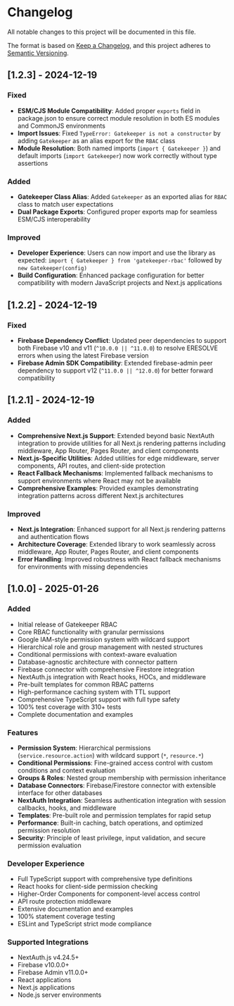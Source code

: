 # Changelog

All notable changes to this project will be documented in this file.

The format is based on [Keep a Changelog](https://keepachangelog.com/en/1.0.0/),
and this project adheres to [Semantic Versioning](https://semver.org/spec/v2.0.0.html).

## [1.2.3] - 2024-12-19

### Fixed
- **ESM/CJS Module Compatibility**: Added proper `exports` field in package.json to ensure correct module resolution in both ES modules and CommonJS environments
- **Import Issues**: Fixed `TypeError: Gatekeeper is not a constructor` by adding `Gatekeeper` as an alias export for the `RBAC` class
- **Module Resolution**: Both named imports (`import { Gatekeeper }`) and default imports (`import Gatekeeper`) now work correctly without type assertions

### Added
- **Gatekeeper Class Alias**: Added `Gatekeeper` as an exported alias for `RBAC` class to match user expectations
- **Dual Package Exports**: Configured proper exports map for seamless ESM/CJS interoperability

### Improved
- **Developer Experience**: Users can now import and use the library as expected: `import { Gatekeeper } from 'gatekeeper-rbac'` followed by `new Gatekeeper(config)`
- **Build Configuration**: Enhanced package configuration for better compatibility with modern JavaScript projects and Next.js applications

## [1.2.2] - 2024-12-19

### Fixed
- **Firebase Dependency Conflict**: Updated peer dependencies to support both Firebase v10 and v11 (`^10.0.0 || ^11.0.0`) to resolve ERESOLVE errors when using the latest Firebase version
- **Firebase Admin SDK Compatibility**: Extended firebase-admin peer dependency to support v12 (`^11.0.0 || ^12.0.0`) for better forward compatibility

## [1.2.1] - 2024-12-19

### Added
- **Comprehensive Next.js Support**: Extended beyond basic NextAuth integration to provide utilities for all Next.js rendering patterns including middleware, App Router, Pages Router, and client components
- **Next.js-Specific Utilities**: Added utilities for edge middleware, server components, API routes, and client-side protection
- **React Fallback Mechanisms**: Implemented fallback mechanisms to support environments where React may not be available
- **Comprehensive Examples**: Provided examples demonstrating integration patterns across different Next.js architectures

### Improved
- **Next.js Integration**: Enhanced support for all Next.js rendering patterns and authentication flows
- **Architecture Coverage**: Extended library to work seamlessly across middleware, App Router, Pages Router, and client components
- **Error Handling**: Improved robustness with React fallback mechanisms for environments with missing dependencies

## [1.0.0] - 2025-01-26

### Added
- Initial release of Gatekeeper RBAC
- Core RBAC functionality with granular permissions
- Google IAM-style permission system with wildcard support
- Hierarchical role and group management with nested structures
- Conditional permissions with context-aware evaluation
- Database-agnostic architecture with connector pattern
- Firebase connector with comprehensive Firestore integration
- NextAuth.js integration with React hooks, HOCs, and middleware
- Pre-built templates for common RBAC patterns
- High-performance caching system with TTL support
- Comprehensive TypeScript support with full type safety
- 100% test coverage with 310+ tests
- Complete documentation and examples

### Features
- **Permission System**: Hierarchical permissions (`service.resource.action`) with wildcard support (`*`, `resource.*`)
- **Conditional Permissions**: Fine-grained access control with custom conditions and context evaluation
- **Groups & Roles**: Nested group membership with permission inheritance
- **Database Connectors**: Firebase/Firestore connector with extensible interface for other databases
- **NextAuth Integration**: Seamless authentication integration with session callbacks, hooks, and middleware
- **Templates**: Pre-built role and permission templates for rapid setup
- **Performance**: Built-in caching, batch operations, and optimized permission resolution
- **Security**: Principle of least privilege, input validation, and secure permission evaluation

### Developer Experience
- Full TypeScript support with comprehensive type definitions
- React hooks for client-side permission checking
- Higher-Order Components for component-level access control
- API route protection middleware
- Extensive documentation and examples
- 100% statement coverage testing
- ESLint and TypeScript strict mode compliance

### Supported Integrations
- NextAuth.js v4.24.5+
- Firebase v10.0.0+
- Firebase Admin v11.0.0+
- React applications
- Next.js applications
- Node.js server environments